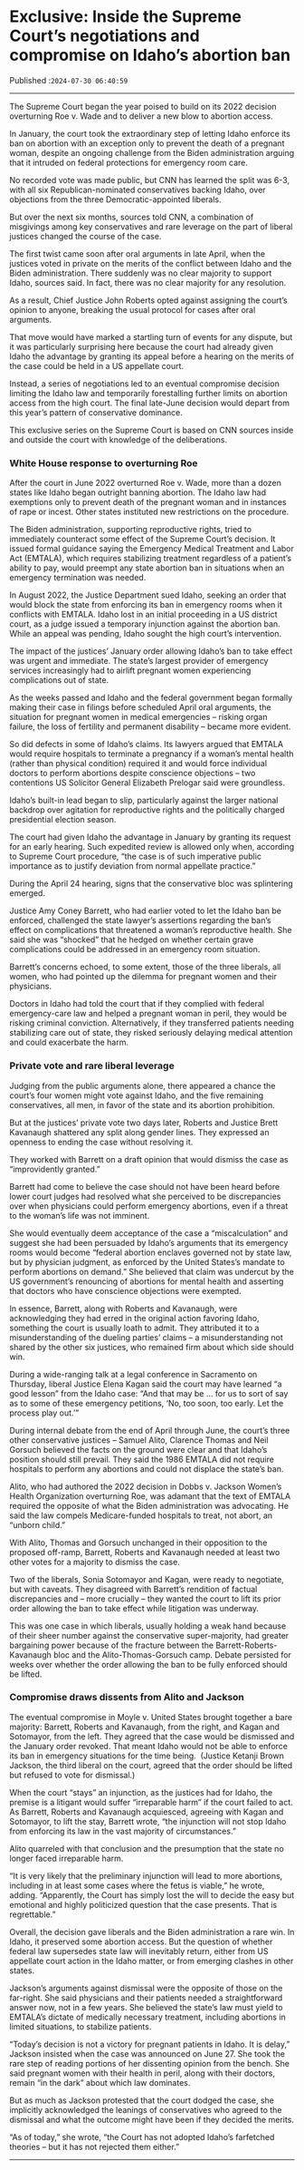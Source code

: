 # Exclusive: Inside the Supreme Court’s negotiations and compromise on Idaho’s abortion ban

Published :`2024-07-30 06:40:59`

---

The Supreme Court began the year poised to build on its 2022 decision overturning Roe v. Wade and to deliver a new blow to abortion access.

In January, the court took the extraordinary step of letting Idaho enforce its ban on abortion with an exception only to prevent the death of a pregnant woman, despite an ongoing challenge from the Biden administration arguing that it intruded on federal protections for emergency room care.

No recorded vote was made public, but CNN has learned the split was 6-3, with all six Republican-nominated conservatives backing Idaho, over objections from the three Democratic-appointed liberals.

But over the next six months, sources told CNN, a combination of misgivings among key conservatives and rare leverage on the part of liberal justices changed the course of the case.

The first twist came soon after oral arguments in late April, when the justices voted in private on the merits of the conflict between Idaho and the Biden administration. There suddenly was no clear majority to support Idaho, sources said. In fact, there was no clear majority for any resolution.

As a result, Chief Justice John Roberts opted against assigning the court’s opinion to anyone, breaking the usual protocol for cases after oral arguments.

That move would have marked a startling turn of events for any dispute, but it was particularly surprising here because the court had already given Idaho the advantage by granting its appeal before a hearing on the merits of the case could be held in a US appellate court.

Instead, a series of negotiations led to an eventual compromise decision limiting the Idaho law and temporarily forestalling further limits on abortion access from the high court. The final late-June decision would depart from this year’s pattern of conservative dominance.

This exclusive series on the Supreme Court is based on CNN sources inside and outside the court with knowledge of the deliberations.

### White House response to overturning Roe

After the court in June 2022 overturned Roe v. Wade, more than a dozen states like Idaho began outright banning abortion. The Idaho law had exemptions only to prevent death of the pregnant woman and in instances of rape or incest. Other states instituted new restrictions on the procedure.

The Biden administration, supporting reproductive rights, tried to immediately counteract some effect of the Supreme Court’s decision. It issued formal guidance saying the Emergency Medical Treatment and Labor Act (EMTALA), which requires stabilizing treatment regardless of a patient’s ability to pay, would preempt any state abortion ban in situations when an emergency termination was needed.

In August 2022, the Justice Department sued Idaho, seeking an order that would block the state from enforcing its ban in emergency rooms when it conflicts with EMTALA. Idaho lost in an initial proceeding in a US district court, as a judge issued a temporary injunction against the abortion ban. While an appeal was pending, Idaho sought the high court’s intervention.

The impact of the justices’ January order allowing Idaho’s ban to take effect was urgent and immediate. The state’s largest provider of emergency services increasingly had to airlift pregnant women experiencing complications out of state.

As the weeks passed and Idaho and the federal government began formally making their case in filings before scheduled April oral arguments, the situation for pregnant women in medical emergencies – risking organ failure, the loss of fertility and permanent disability – became more evident.

So did defects in some of Idaho’s claims. Its lawyers argued that EMTALA would require hospitals to terminate a pregnancy if a woman’s mental health (rather than physical condition) required it and would force individual doctors to perform abortions despite conscience objections – two contentions US Solicitor General Elizabeth Prelogar said were groundless.

Idaho’s built-in lead began to slip, particularly against the larger national backdrop over agitation for reproductive rights and the politically charged presidential election season.

The court had given Idaho the advantage in January by granting its request for an early hearing. Such expedited review is allowed only when, according to Supreme Court procedure, “the case is of such imperative public importance as to justify deviation from normal appellate practice.”

During the April 24 hearing, signs that the conservative bloc was splintering emerged.

Justice Amy Coney Barrett, who had earlier voted to let the Idaho ban be enforced, challenged the state lawyer’s assertions regarding the ban’s effect on complications that threatened a woman’s reproductive health. She said she was “shocked” that he hedged on whether certain grave complications could be addressed in an emergency room situation.

Barrett’s concerns echoed, to some extent, those of the three liberals, all women, who had pointed up the dilemma for pregnant women and their physicians.

Doctors in Idaho had told the court that if they complied with federal emergency-care law and helped a pregnant woman in peril, they would be risking criminal conviction. Alternatively, if they transferred patients needing stabilizing care out of state, they risked seriously delaying medical attention and could exacerbate the harm.

### Private vote and rare liberal leverage

Judging from the public arguments alone, there appeared a chance the court’s four women might vote against Idaho, and the five remaining conservatives, all men, in favor of the state and its abortion prohibition.

But at the justices’ private vote two days later, Roberts and Justice Brett Kavanaugh shattered any split along gender lines. They expressed an openness to ending the case without resolving it.

They worked with Barrett on a draft opinion that would dismiss the case as “improvidently granted.”

Barrett had come to believe the case should not have been heard before lower court judges had resolved what she perceived to be discrepancies over when physicians could perform emergency abortions, even if a threat to the woman’s life was not imminent.

She would eventually deem acceptance of the case a “miscalculation” and suggest she had been persuaded by Idaho’s arguments that its emergency rooms would become “federal abortion enclaves governed not by state law, but by physician judgment, as enforced by the United States’s mandate to perform abortions on demand.” She believed that claim was undercut by the US government’s renouncing of abortions for mental health and asserting that doctors who have conscience objections were exempted.

In essence, Barrett, along with Roberts and Kavanaugh, were acknowledging they had erred in the original action favoring Idaho, something the court is usually loath to admit. They attributed it to a misunderstanding of the dueling parties’ claims – a misunderstanding not shared by the other six justices, who remained firm about which side should win.

During a wide-ranging talk at a legal conference in Sacramento on Thursday, liberal Justice Elena Kagan said the court may have learned “a good lesson” from the Idaho case: “And that may be … for us to sort of say as to some of these emergency petitions, ‘No, too soon, too early. Let the process play out.’”

During internal debate from the end of April through June, the court’s three other conservative justices – Samuel Alito, Clarence Thomas and Neil Gorsuch believed the facts on the ground were clear and that Idaho’s position should still prevail. They said the 1986 EMTALA did not require hospitals to perform any abortions and could not displace the state’s ban.

Alito, who had authored the 2022 decision in Dobbs v. Jackson Women’s Health Organization overturning Roe, was adamant that the text of EMTALA required the opposite of what the Biden administration was advocating. He said the law compels Medicare-funded hospitals to treat, not abort, an “unborn child.”

With Alito, Thomas and Gorsuch unchanged in their opposition to the proposed off-ramp, Barrett, Roberts and Kavanaugh needed at least two other votes for a majority to dismiss the case.

Two of the liberals, Sonia Sotomayor and Kagan, were ready to negotiate, but with caveats. They disagreed with Barrett’s rendition of factual discrepancies and – more crucially – they wanted the court to lift its prior order allowing the ban to take effect while litigation was underway.

This was one case in which liberals, usually holding a weak hand because of their sheer number against the conservative super-majority, had greater bargaining power because of the fracture between the Barrett-Roberts-Kavanaugh bloc and the Alito-Thomas-Gorsuch camp. Debate persisted for weeks over whether the order allowing the ban to be fully enforced should be lifted.

### Compromise draws dissents from Alito and Jackson

The eventual compromise in Moyle v. United States brought together a bare majority: Barrett, Roberts and Kavanaugh, from the right, and Kagan and Sotomayor, from the left. They agreed that the case would be dismissed and the January order revoked. That meant Idaho would not be able to enforce its ban in emergency situations for the time being.  (Justice Ketanji Brown Jackson, the third liberal on the court, agreed that the order should be lifted but refused to vote for dismissal.)

When the court “stays” an injunction, as the justices had for Idaho, the premise is a litigant would suffer “irreparable harm” if the court failed to act. As Barrett, Roberts and Kavanaugh acquiesced, agreeing with Kagan and Sotomayor, to lift the stay, Barrett wrote, “the injunction will not stop Idaho from enforcing its law in the vast majority of circumstances.”

Alito quarreled with that conclusion and the presumption that the state no longer faced irreparable harm.

“It is very likely that the preliminary injunction will lead to more abortions, including in at least some cases where the fetus is viable,” he wrote, adding. “Apparently, the Court has simply lost the will to decide the easy but emotional and highly politicized question that the case presents. That is regrettable.”

Overall, the decision gave liberals and the Biden administration a rare win. In Idaho, it preserved some abortion access. But the question of whether federal law supersedes state law will inevitably return, either from US appellate court action in the Idaho matter, or from emerging clashes in other states.

Jackson’s arguments against dismissal were the opposite of those on the far-right. She said physicians and their patients needed a straightforward answer now, not in a few years. She believed the state’s law must yield to EMTALA’s dictate of medically necessary treatment, including abortions in limited situations, to stabilize patients.

“Today’s decision is not a victory for pregnant patients in Idaho. It is delay,” Jackson insisted when the case was announced on June 27. She took the rare step of reading portions of her dissenting opinion from the bench. She said pregnant women with their health in peril, along with their doctors, remain “in the dark” about which law dominates.

But as much as Jackson protested that the court dodged the case, she implicitly acknowledged the leanings of conservatives who agreed to the dismissal and what the outcome might have been if they decided the merits.

“As of today,” she wrote, “the Court has not adopted Idaho’s farfetched theories – but it has not rejected them either.”

---

